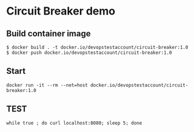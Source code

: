 # Circuit Breaker demo

## Build container image

```
$ docker build . -t docker.io/devopstestaccount/circuit-breaker:1.0
$ docker push docker.io/devopstestaccount/circuit-breaker:1.0
```

## Start
```
docker run -it --rm --net=host docker.io/devopstestaccount/circuit-breaker:1.0
```

## TEST
```
while true ; do curl localhost:8080; sleep 5; done
```